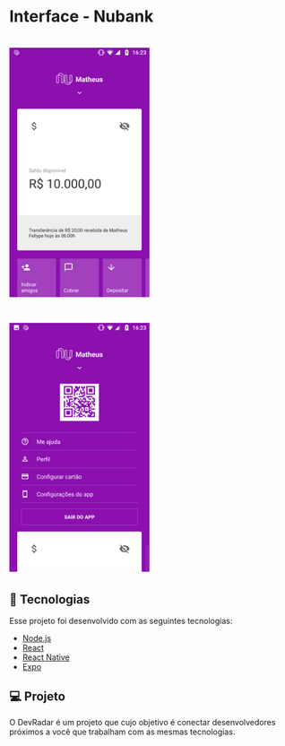 # Interface - Nubank

<h1 align="left">
    <img alt="front" title="#delicinha" src=".github/front.png" width="250px" />
</h1>

<h1 align="left">
  <img alt="menu" title="#delicinha" src=".github/menu.png" width=250px">
</p>

## :rocket: Tecnologias

Esse projeto foi desenvolvido com as seguintes tecnologias:

- [Node.js](https://nodejs.org/en/)
- [React](https://reactjs.org)
- [React Native](https://facebook.github.io/react-native/)
- [Expo](https://expo.io/)

## 💻 Projeto

O DevRadar é um projeto que cujo objetivo é conectar desenvolvedores próximos a você que trabalham com as mesmas tecnologias.
